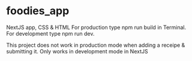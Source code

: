 # foodies_app
NextJS app, CSS &amp; HTML
For production type npm run build in Terminal.
For development type npm run dev.

This project does not work in production mode when adding a receipe & submitting it. Only works in development mode in NextJS
